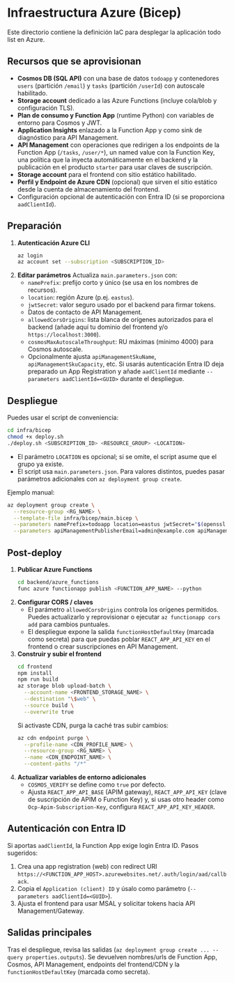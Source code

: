 # Infraestructura Azure (Bicep)

Este directorio contiene la definición IaC para desplegar la aplicación todo list en Azure.

## Recursos que se aprovisionan

- **Cosmos DB (SQL API)** con una base de datos `todoapp` y contenedores `users` (partición `/email`) y `tasks` (partición `/userId`) con autoscale habilitado.
- **Storage account** dedicado a las Azure Functions (incluye cola/blob y configuración TLS).
- **Plan de consumo y Function App** (runtime Python) con variables de entorno para Cosmos y JWT.
- **Application Insights** enlazado a la Function App y como sink de diagnóstico para API Management.
- **API Management** con operaciones que redirigen a los endpoints de la Function App (`/tasks`, `/user/*`), un named value con la Function Key, una política que la inyecta automáticamente en el backend y la publicación en el producto `starter` para usar claves de suscripción.
- **Storage account** para el frontend con sitio estático habilitado.
- **Perfil y Endpoint de Azure CDN** (opcional) que sirven el sitio estático desde la cuenta de almacenamiento del frontend.
- Configuración opcional de autenticación con Entra ID (si se proporciona `aadClientId`).

## Preparación

1. **Autenticación Azure CLI**
   ```bash
   az login
   az account set --subscription <SUBSCRIPTION_ID>
   ```
2. **Editar parámetros**
   Actualiza `main.parameters.json` con:
   - `namePrefix`: prefijo corto y único (se usa en los nombres de recursos).
   - `location`: región Azure (p.ej. `eastus`).
   - `jwtSecret`: valor seguro usado por el backend para firmar tokens.
   - Datos de contacto de API Management.
   - `allowedCorsOrigins`: lista blanca de orígenes autorizados para el backend (añade aquí tu dominio del frontend y/o `https://localhost:3000`).
   - `cosmosMaxAutoscaleThroughput`: RU máximas (mínimo 4000) para Cosmos autoscale.
   - Opcionalmente ajusta `apiManagementSkuName`, `apiManagementSkuCapacity`, etc.
   Si usarás autenticación Entra ID deja preparado un App Registration y añade `aadClientId` mediante `--parameters aadClientId=<GUID>` durante el despliegue.

## Despliegue

Puedes usar el script de conveniencia:
```bash
cd infra/bicep
chmod +x deploy.sh
./deploy.sh <SUBSCRIPTION_ID> <RESOURCE_GROUP> <LOCATION>
```
- El parámetro `LOCATION` es opcional; si se omite, el script asume que el grupo ya existe.
- El script usa `main.parameters.json`. Para valores distintos, puedes pasar parámetros adicionales con `az deployment group create`.

Ejemplo manual:
```bash
az deployment group create \
  --resource-group <RG_NAME> \
  --template-file infra/bicep/main.bicep \
  --parameters namePrefix=todoapp location=eastus jwtSecret="$(openssl rand -base64 32)" \
  --parameters apiManagementPublisherEmail=admin@example.com apiManagementPublisherName="Todo Team"
```

## Post-deploy

1. **Publicar Azure Functions**
   ```bash
   cd backend/azure_functions
   func azure functionapp publish <FUNCTION_APP_NAME> --python
   ```
2. **Configurar CORS / claves**
   - El parámetro `allowedCorsOrigins` controla los orígenes permitidos. Puedes actualizarlo y reprovisionar o ejecutar `az functionapp cors add` para cambios puntuales.
   - El despliegue expone la salida `functionHostDefaultKey` (marcada como secreta) para que puedas poblar `REACT_APP_API_KEY` en el frontend o crear suscripciones en API Management.
3. **Construir y subir el frontend**
   ```bash
   cd frontend
   npm install
   npm run build
   az storage blob upload-batch \
     --account-name <FRONTEND_STORAGE_NAME> \
     --destination "\$web" \
     --source build \
     --overwrite true
   ```
   Si activaste CDN, purga la caché tras subir cambios:
   ```bash
   az cdn endpoint purge \
     --profile-name <CDN_PROFILE_NAME> \
     --resource-group <RG_NAME> \
     --name <CDN_ENDPOINT_NAME> \
     --content-paths "/*"
   ```
4. **Actualizar variables de entorno adicionales**
   - `COSMOS_VERIFY` se define como `true` por defecto.
   - Ajusta `REACT_APP_API_BASE` (APIM gateway), `REACT_APP_API_KEY` (clave de suscripción de APIM o Function Key) y, si usas otro header como `Ocp-Apim-Subscription-Key`, configura `REACT_APP_API_KEY_HEADER`.

## Autenticación con Entra ID

Si aportas `aadClientId`, la Function App exige login Entra ID. Pasos sugeridos:
1. Crea una app registration (web) con redirect URI `https://<FUNCTION_APP_HOST>.azurewebsites.net/.auth/login/aad/callback`.
2. Copia el `Application (client) ID` y úsalo como parámetro (`--parameters aadClientId=<GUID>`).
3. Ajusta el frontend para usar MSAL y solicitar tokens hacia API Management/Gateway.

## Salidas principales

Tras el despliegue, revisa las salidas (`az deployment group create ... --query properties.outputs`). Se devuelven nombres/urls de Function App, Cosmos, API Management, endpoints del frontend/CDN y la `functionHostDefaultKey` (marcada como secreta).
